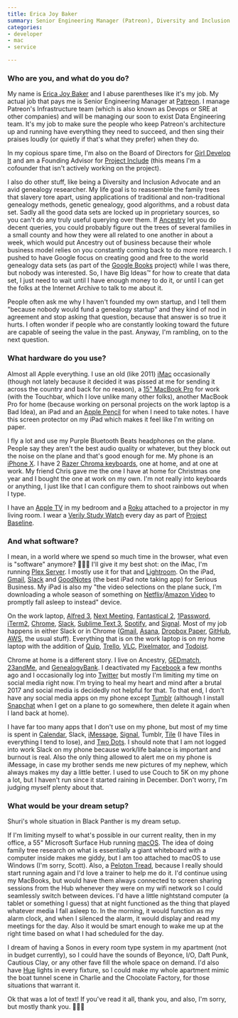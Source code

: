 ```yaml
---
title: Erica Joy Baker
summary: Senior Engineering Manager (Patreon), Diversity and Inclusion Advocate
categories:
- developer
- mac
- service

---
```


### Who are you, and what do you do?

My name is [Erica Joy Baker](http://www.ericabaker.com/ "Erica's website.") and I abuse parentheses like it's my job. My actual job that pays me is Senior Engineering Manager at [Patreon][]. I manage Patreon's Infrastructure team (which is also known as Devops or SRE at other companies) and will be managing our soon to exist Data Engineering team. It's my job to make sure the people who keep Patreon's architecture up and running have everything they need to succeed, and then sing their praises loudly (or quietly if that's what they prefer) when they do.

In my copious spare time, I'm also on the Board of Directors for [Girl Develop It](https://www.girldevelopit.com/ "A non-profit helping women interested in web and software development.") and am a Founding Advisor for [Project Include](http://projectinclude.org/ "A non-profit dedicated to promoting diversity in the tech industry.") (this means I'm a cofounder that isn't actively working on the project).

I also do other stuff, like being a Diversity and Inclusion Advocate and an avid genealogy researcher. My life goal is to reassemble the family trees that slavery tore apart, using applications of traditional and non-traditional genealogy methods, genetic genealogy, good algorithms, and a robust data set. Sadly all the good data sets are locked up in proprietary sources, so you can't do any truly useful querying over them. If [Ancestry][] let you do decent queries, you could probably figure out the trees of several families in a small county and how they were all related to one another in about a week, which would put Ancestry out of business because their whole business model relies on you constantly coming back to do more research. I pushed to have Google focus on creating good and free to the world genealogy data sets (as part of the [Google Books][google-books] project) while I was there, but nobody was interested. So, I have Big Ideas™ for how to create that data set, I just need to wait until I have enough money to do it, or until I can get the folks at the Internet Archive to talk to me about it.

People often ask me why I haven't founded my own startup, and I tell them "because nobody would fund a genealogy startup" and they kind of nod in agreement and stop asking that question, because that answer is so true it hurts. I often wonder if people who are constantly looking toward the future are capable of seeing the value in the past. Anyway, I'm rambling, on to the next question.

### What hardware do you use?

Almost all Apple everything. I use an old (like 2011) [iMac][] occasionally (though not lately because it decided it was pissed at me for sending it across the country and back for no reason), a [15" MacBook Pro][macbook-pro] for work (with the Touchbar, which I love unlike many other folks), another MacBook Pro for home (because working on personal projects on the work laptop is a Bad Idea), an iPad and an [Apple Pencil][pencil] for when I need to take notes. I have this screen protector on my iPad which makes it feel like I'm writing on paper.

I fly a lot and use my Purple Bluetooth Beats headphones on the plane. People say they aren't the best audio quality or whatever, but they block out the noise on the plane and that's good enough for me. My phone is an [iPhone X][iphone-x]. I have 2 [Razer Chroma keyboards][blackwidow-chroma], one at home, and at one at work. My friend Chris gave me the one I have at home for Christmas one year and I bought the one at work on my own. I'm not really into keyboards or anything, I just like that I can configure them to shoot rainbows out when I type.

I have an [Apple TV][apple-tv] in my bedroom and a [Roku][] attached to a projector in my living room. I wear a [Verily Study Watch][study-watch] every day as part of [Project Baseline](https://verily.com/projects/precision-medicine/baseline-study/ "A deep study into people's health."). 

### And what software?

I mean, in a world where we spend so much time in the browser, what even is "software" anymore? 🤷🏾‍♀️ I'll give it my best shot: on the iMac, I'm running [Plex Server][plex]. I mostly use it for that and [Lightroom][]. On the iPad, [Gmail][gmail-ios], [Slack][slack-ios] and [GoodNotes][goodnotes-ios] (the best iPad note taking app) for Serious Business. My iPad is also my "the video selections on the plane suck, I'm downloading a whole season of something on [Netflix][]/[Amazon Video][amazon-instant-video] to promptly fall asleep to instead" device.

On the work laptop, [Alfred 3][alfred], [Next Meeting][next-meeting], [Fantastical 2][fantastical], [1Password][], [iTerm2][], [Chrome][], [Slack][], [Sublime Text 3][sublime-text], [Spotify][], and [Signal][]. Most of my job happens in either Slack or in Chrome ([Gmail][], [Asana][], [Dropbox Paper][dropbox-paper], [GitHub][], [AWS][], the usual stuff). Everything that is on the work laptop is on my home laptop with the addition of [Quip][], [Trello][], [VLC][], [Pixelmator][], and [Todoist][].

Chrome at home is a different story. I live on Ancestry, [GEDmatch][], [23andMe][], and [GenealogyBank][]. I deactivated my [Facebook][] a few months ago and I occasionally log into [Twitter][] but mostly I'm limiting my time on social media right now. I'm trying to heal my heart and mind after a brutal 2017 and social media is decidedly not helpful for that. To that end, I don't have any social media apps on my phone except [Tumblr][tumblr-ios] (although I install [Snapchat][snapchat-ios] when I get on a plane to go somewhere, then delete it again when I land back at home).

I have far too many apps that I don't use on my phone, but most of my time is spent in [Calendar][calendar-ios], Slack, [iMessage][], [Signal][signal-ios], Tumblr, [Tile][tile-ios] (I have Tiles in everything I tend to lose), and [Two Dots][two-dots-ios]. I should note that I am not logged into work Slack on my phone because work/life balance is important and burnout is real. Also the only thing allowed to alert me on my phone is iMessage, in case my brother sends me new pictures of my nephew, which always makes my day a little better. I used to use Couch to 5K on my phone a lot, but I haven't run since it started raining in December. Don't worry, I'm judging myself plenty about that.

### What would be your dream setup?

Shuri's whole situation in Black Panther is my dream setup.

If I'm limiting myself to what's possible in our current reality, then in my office, a 55" Microsoft Surface Hub running [macOS][]. The idea of doing family tree research on what is essentially a giant whiteboard with a computer inside makes me giddy, but I am too attached to macOS to use Windows (I'm sorry, Scott). Also, a [Peloton Tread][tread], because I really should start running again and I'd love a trainer to help me do it. I'd continue using my MacBooks, but would have them always connected to screen sharing sessions from the Hub whenever they were on my wifi network so I could seamlessly switch between devices. I'd have a little nightstand computer (a tablet or something I guess) that at night functioned as the thing that played whatever media I fall asleep to. In the morning, it would function as my alarm clock, and when I silenced the alarm, it would display and read my meetings for the day. Also it would be smart enough to wake me up at the right time based on what I had scheduled for the day.

I dream of having a Sonos in every room type system in my apartment (not in budget currently), so I could have the sounds of Beyonce, I/O, Daft Punk, Cautious Clay, or any other fave fill the whole space on demand. I'd also have [Hue][] lights in every fixture, so I could make my whole apartment mimic the boat tunnel scene in Charlie and the Chocolate Factory, for those situations that warrant it.

Ok that was a lot of text! If you've read it all, thank you, and also, I'm sorry, but mostly thank you. 💖💖💖

[apple-tv]: https://en.wikipedia.org/wiki/Apple_TV "A device for viewing media on a TV."
[blackwidow-chroma]: https://www.amazon.com/Razer-BlackWidow-Chroma-Mechanical-Keyboard/dp/B00MTWV0II "A mechanical gaming keyboard."
[hue]: https://www2.meethue.com/en-us/ "A wireless controllable LED light system."
[imac]: https://www.apple.com/imac/ "An all-in-one computer."
[iphone-x]: https://en.wikipedia.org/wiki/IPhone_X "A 5.8 inch smartphone."
[macbook-pro]: https://www.apple.com/macbook-pro/ "A laptop."
[pencil]: https://www.fiftythree.com/pencil "An iPad stylus."
[roku]: https://www.roku.com/ "A device for streaming entertainment to your TV."
[study-watch]: https://verily.com/projects/sensors/study-watch/ "A smart watch used for clinical studies."
[tread]: https://www.onepeloton.com/tread "A treadmill."
[1password]: https://1password.com "Password management software for Mac OS X."
[23andme]: https://www.23andme.com/en-int/ "A genetic testing service."
[alfred]: https://www.alfredapp.com/ "A launcher app for the Mac."
[amazon-instant-video]: https://en.wikipedia.org/wiki/Amazon_Video_on_Demand "A streaming video service."
[ancestry]: https://www.ancestry.com/ "A genealogy service."
[asana]: https://asana.com/ "A project management service."
[aws]: https://aws.amazon.com/ "Amazon's web service platforms."
[calendar-ios]: https://www.apple.com/ios/ios-10/ "A calendar app included with iOS."
[chrome]: https://www.google.com/intl/en/chrome/browser/ "A WebKit-based browser, where each tab runs in its own thread."
[dropbox-paper]: https://www.dropbox.com/paper "A document collaboration service."
[facebook]: https://www.facebook.com/ "A social networking site."
[fantastical]: https://flexibits.com/fantastical "A calendaring app for the Mac."
[gedmatch]: https://www.gedmatch.com/ "A service providing DNA and genealogical analysis tools"
[genealogybank]: https://www.genealogybank.com/ "A genealogy service."
[github]: https://github.com/ "A Git code repository service."
[gmail-ios]: https://itunes.apple.com/us/app/gmail-email-from-google/id422689480 "A client for the email service."
[gmail]: https://mail.google.com/mail/ "Web-based email."
[goodnotes-ios]: http://www.goodnotesapp.com "A handwritten note-taking app."
[google-books]: https://books.google.com/ "A service for searching through indexed books."
[imessage]: https://en.wikipedia.org/wiki/iMessage "A messaging platform."
[iterm2]: https://iterm2.com/ "An alternative terminal application for Mac OS X."
[lightroom]: https://www.adobe.com/products/photoshop-lightroom.html "Photo management and editing software."
[macos]: https://en.wikipedia.org/wiki/MacOS "An operating system for Mac hardware."
[netflix]: https://www.netflix.com/ "A movie rental and streaming service."
[next-meeting]: https://itunes.apple.com/us/app/next-meeting/id1017470484?mt=12 "A Mac menu bar tool for showing your next meeting."
[patreon]: https://www.patreon.com/ "A service for offering patronage to people online."
[pixelmator]: https://www.pixelmator.com/mac/ "An image editor for the Mac."
[plex]: https://plex.tv/ "Media center software."
[quip]: https://quip.com/ "A mobile productivity suite."
[signal-ios]: https://github.com/WhisperSystems/Signal-iOS "A private chat app."
[signal]: https://en.wikipedia.org/wiki/Signal_%28software%29 "An encrypted messaging service."
[slack-ios]: https://itunes.apple.com/us/app/slack-team-communication/id618783545 "A client app for the chat service."
[slack]: https://slack.com/ "A collaboration service."
[snapchat-ios]: https://itunes.apple.com/us/app/snapchat/id447188370 "An image chatting app."
[spotify]: https://www.spotify.com/us/ "A music streaming service."
[sublime-text]: http://www.sublimetext.com/ "A coder's text editor."
[tile-ios]: https://itunes.apple.com/app/id664939913 "An app for the Bluetooth trackers."
[todoist]: https://todoist.com/ "A to-do service."
[trello]: https://trello.com/ "A project management service."
[tumblr-ios]: https://itunes.apple.com/us/app/tumblr/id305343404 "A Tumblr client app."
[twitter]: https://twitter.com/ "An online micro-blogging platform."
[two-dots-ios]: https://itunes.apple.com/au/app/two-dots/id880178264 "A puzzle game."
[vlc]: http://www.videolan.org/vlc/ "An open-source media player."
